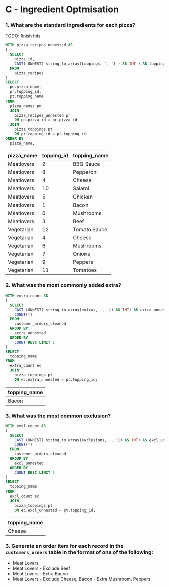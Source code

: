 # C - Ingredient Optmisation

### 1. What are the standard ingredients for each pizza?
TODO: finish this
```sql
WITH pizza_recipes_unnested AS 
(
  SELECT
    pizza_id,
    CAST( UNNEST( string_to_array(toppings, ', ') ) AS INT ) AS topping_id 
  FROM
    pizza_recipes 
)
SELECT
  pn.pizza_name,
  pr.topping_id,
  pt.topping_name 
FROM
  pizza_names pn 
  JOIN
    pizza_recipes_unnested pr 
    ON pn.pizza_id = pr.pizza_id 
  JOIN
    pizza_toppings pt 
    ON pr.topping_id = pt.topping_id
ORDER BY
  pizza_name;
```
 pizza_name | topping_id | topping_name 
------------|------------|--------------
 Meatlovers |          2 | BBQ Sauce
 Meatlovers |          8 | Pepperoni
 Meatlovers |          4 | Cheese
 Meatlovers |         10 | Salami
 Meatlovers |          5 | Chicken
 Meatlovers |          1 | Bacon
 Meatlovers |          6 | Mushrooms
 Meatlovers |          3 | Beef
 Vegetarian |         12 | Tomato Sauce
 Vegetarian |          4 | Cheese
 Vegetarian |          6 | Mushrooms
 Vegetarian |          7 | Onions
 Vegetarian |          9 | Peppers
 Vegetarian |         11 | Tomatoes

### 2. What was the most commonly added extra?
```sql
WITH extra_count AS 
(
  SELECT
    CAST (UNNEST( string_to_array(extras, ', ')) AS INT) AS extra_unnested,
    COUNT(*) 
  FROM
    customer_orders_cleaned 
  GROUP BY
    extra_unnested 
  ORDER BY
    COUNT DESC LIMIT 1
)
SELECT
  topping_name 
FROM
  extra_count ec 
  JOIN
    pizza_toppings pt 
    ON ec.extra_unnested = pt.topping_id;
```
|topping_name |
|-------------|
|       Bacon |

### 3. What was the most common exclusion?
```sql
WITH excl_count AS 
(
  SELECT
    CAST (UNNEST( string_to_array(exclusions, ', ')) AS INT) AS excl_unnested,
    COUNT(*) 
  FROM
    customer_orders_cleaned 
  GROUP BY
    excl_unnested 
  ORDER BY
    COUNT DESC LIMIT 1
)
SELECT
  topping_name 
FROM
  excl_count ec 
  JOIN
    pizza_toppings pt 
    ON ec.excl_unnested = pt.topping_id;
```
|topping_name |
|-------------|
|       Cheese|

### 3. Generate an order item for each record in the `customers_orders` table in the format of one of the following:
- Meat Lovers
- Meat Lovers - Exclude Beef
- Meat Lovers - Extra Bacon
- Meat Lovers - Exclude Cheese, Bacon - Extra Mushroom, Peppers
